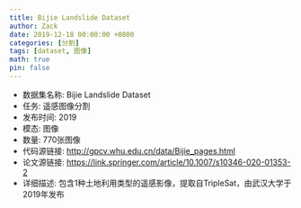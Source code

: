 ```yaml
---
title: Bijie Landslide Dataset
author: Zack
date: 2019-12-18 00:00:00 +0800
categories: [分割]
tags: [dataset, 图像]
math: true
pin: false
---
```

- 数据集名称: Bijie Landslide Dataset
- 任务: 遥感图像分割
- 发布时间: 2019
- 模态: 图像
- 数量: 770张图像
- 代码源链接: http://gpcv.whu.edu.cn/data/Bijie_pages.html
- 论文源链接: https://link.springer.com/article/10.1007/s10346-020-01353-2
- 详细描述: 包含1种土地利用类型的遥感影像，提取自TripleSat，由武汉大学于2019年发布
